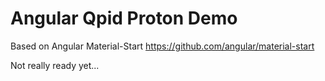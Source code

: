 # Angular Qpid Proton Demo

Based on Angular Material-Start
https://github.com/angular/material-start

Not really ready yet...
